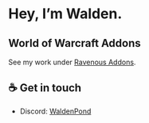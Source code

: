 # Hey, I’m Walden.

## World of Warcraft Addons

See my work under [Ravenous Addons](https://github.com/RavenousAddons).

## ☕️ Get in touch

- Discord: [WaldenPond](https://discordapp.com/users/118799004283830274)
